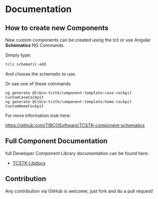# Documentation 
## How to create new Components
New custom components can be created using the tcli or use Angular <b>Schematics</b> NG Commands.

Simply type:
```bash
tcli schematic-add
```
And choose the schematic to use.

Or use one of these commands 
```
ng generate @tibco-tcstk/component-template:case-cockpit CustomCaseCockpit
ng generate @tibco-tcstk/component-template:home-cockpit CustomHomeCockpit
```

For more information look here:

https://github.com/TIBCOSoftware/TCSTK-component-schematics


## Full Component Documentation  
full Developer Component Library documentation can be found here:

- [TCSTK-Libdocs](https://tibcosoftware.github.io/TCSTK-Libdocs/)


## Contribution
Any contribution via GitHub is welcome, just fork and do a pull request!
